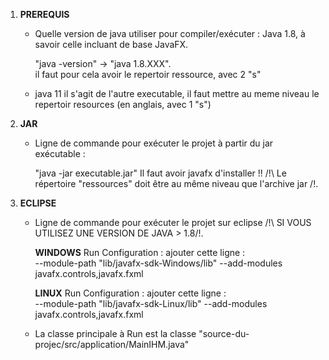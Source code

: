 1. __PREREQUIS__
    - Quelle version de java utiliser pour compiler/exécuter : Java 1.8, à savoir celle incluant de base JavaFX.

        "java -version" -> "java 1.8.XXX".	
	il faut pour cela avoir le repertoir ressource, avec 2 "s"


   - java 11
	il s'agit de l'autre executable, il faut mettre au meme niveau le repertoir resources (en anglais, avec 1 "s")


2. __JAR__
    - Ligne de commande pour exécuter le projet à partir du jar exécutable :

        "java -jar executable.jar"
	Il faut avoir javafx d'installer !!
    /!\ Le répertoire "ressources" doit être au même niveau que l'archive jar /!\.




3. __ECLIPSE__
    - Ligne de commande pour exécuter le projet sur eclipse /!\ SI VOUS UTILISEZ UNE VERSION DE JAVA > 1.8/!\.

        __WINDOWS__
            Run Configuration : ajouter cette ligne :  
                --module-path "lib/javafx-sdk-Windows/lib" --add-modules javafx.controls,javafx.fxml

        __LINUX__
            Run Configuration : ajouter cette ligne :  
                --module-path "lib/javafx-sdk-Linux/lib" --add-modules javafx.controls,javafx.fxml


    - La classe principale à Run est la classe "source-du-projec/src/application/MainIHM.java"
